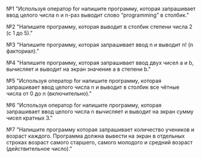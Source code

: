 №1 
"Используя оператор for напишите программу, которая запрашивает ввод целого числа n и n-раз выводит слово “programming” в столбик." 

№2
"Напишите программу, которая выводит в столбик степени числа 2 (с 1 до 5)." 

№3
"Напишите программу, которая запрашивает ввод n и выводит n! (n факториал)." 

№4
"Напишите программу, которая запрашивает ввод двух чисел a и b, вычисляет и выводит на экран значение a в степени b." 

№5
"Используя оператор for напишите программу, которая запрашивает ввод целого числа n и выводит в столбик все чётные числа от 0 до n (включительно)." 

№6
"Используя оператор for напишите программу, которая запрашивает ввод целого числа n вычисляет и выводит на экран сумму чисел кратных 3." 

№7
"Напишите программу которая запрашивает количество учеников и возраст каждого. 
Программа должна вывести на экран в отдельных строках возраст самого старшего, самого молодого и средний возраст (действительное число)."
